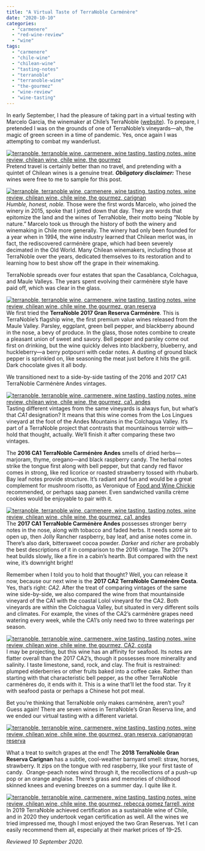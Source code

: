 ```yaml
---
title: "A Virtual Taste of TerraNoble Carménère"
date: "2020-10-10"
categories: 
  - "carmenere"
  - "red-wine-review"
  - "wine"
tags: 
  - "carmenere"
  - "chile-wine"
  - "chilean-wine"
  - "tasting-notes"
  - "terranoble"
  - "terranoble-wine"
  - "the-gourmez"
  - "wine-review"
  - "wine-tasting"
---
```


In early September, I had the pleasure of taking part in a virtual testing with Marcelo Garcia, the winemaker at Chile’s TerraNoble ([website](https://www.terranoble.cl/home)). To prepare, I pretended I was on the grounds of one of TerraNoble’s vineyards—ah, the magic of green screen in a time of pandemic. Yes, once again I was attempting to combat my wanderlust.

[![terranoble, terranoble wine, carmenere, wine tasting, tasting notes, wine review, chilean wine, chile wine, the gourmez ](https://thegourmez.com/wp-content/uploads/sites/5/2020/10/TerrraNoble-002-390x500.jpg)](https://thegourmez.com/wp-content/uploads/sites/5/2020/10/TerrraNoble-002.jpg)Pretend travel is certainly better than no travel, and pretending with a quintet of Chilean wines is a genuine treat. **_Obligatory disclaimer:_** These wines were free to me to sample for this post.

[![terranoble, terranoble wine, carmenere, wine tasting, tasting notes, wine review, chilean wine, chile wine, the gourmez, carignan ](https://thegourmez.com/wp-content/uploads/sites/5/2020/10/TerraNoble-020-436x500.jpg)](https://thegourmez.com/wp-content/uploads/sites/5/2020/10/TerraNoble-020.jpg)_Humble, honest, noble._ Those were the first words Marcelo, who joined the winery in 2015, spoke that I jotted down that day. They are words that epitomize the land and the wines of TerraNoble, their motto being “Noble by nature.” Marcelo took us through the history of both the winery and winemaking in Chile more generally. The winery had only been founded for a year when in 1994, the wine industry learned that Chilean merlot was, in fact, the rediscovered carménère grape, which had been severely decimated in the Old World. Many Chilean winemakers, including those at TerraNoble over the years, dedicated themselves to its restoration and to learning how to best show off the grape in their winemaking.

TerraNoble spreads over four estates that span the Casablanca, Colchagua, and Maule Valleys. The years spent evolving their carménère style have paid off, which was clear in the glass.

[![terranoble, terranoble wine, carmenere, wine tasting, tasting notes, wine review, chilean wine, chile wine, the gourmez, gran reserva ](https://thegourmez.com/wp-content/uploads/sites/5/2020/10/TerrraNoble-004-375x500.jpg)](https://thegourmez.com/wp-content/uploads/sites/5/2020/10/TerrraNoble-004.jpg)We first tried the **TerraNoble 2017 Gran Reserva Carménère**. This is TerraNoble’s flagship wine, the first premium value wines released from the Maule Valley. Parsley, eggplant, green bell pepper, and blackberry abound in the nose, a bevy of produce. In the glass, those notes combine to create a pleasant union of sweet and savory. Bell pepper and parsley come out first on drinking, but the wine quickly delves into blackberry, blueberry, and huckleberry—a berry potpourri with cedar notes. A dusting of ground black pepper is sprinkled on, like seasoning the meat just before it hits the grill. Dark chocolate gives it all body.

We transitioned next to a side-by-side tasting of the 2016 and 2017 CA1 TerraNoble Carménère Andes vintages.

[![terranoble, terranoble wine, carmenere, wine tasting, tasting notes, wine review, chilean wine, chile wine, the gourmez, ca1, andes](https://thegourmez.com/wp-content/uploads/sites/5/2020/10/TerrraNoble-007-375x500.jpg)](https://thegourmez.com/wp-content/uploads/sites/5/2020/10/TerrraNoble-007.jpg)Tasting different vintages from the same vineyards is always fun, but what’s that _CA1_ designation? It means that this wine comes from the Los Lingues vineyard at the foot of the Andes Mountains in the Colchagua Valley. It’s part of a TerraNoble project that contrasts that mountainous terroir with—hold that thought, actually. We’ll finish it after comparing these two vintages.

The **2016 CA1 TerraNoble Carménère Andes** smells of dried herbs—marjoram, thyme, oregano—and black raspberry candy. The herbal notes strike the tongue first along with bell pepper, but that candy red flavor comes in strong, like red licorice or roasted strawberry tossed with rhubarb. Bay leaf notes provide structure. It’s radiant and fun and would be a great complement for mushroom risotto, as Veronique of [Food and Wine Chickie](http://www.foodandwinechickie.com/2020/09/16/terranoble-wines-of-chile/) recommended, or perhaps saag paneer. Even sandwiched vanilla crème cookies would be enjoyable to pair with it.

[![terranoble, terranoble wine, carmenere, wine tasting, tasting notes, wine review, chilean wine, chile wine, the gourmez, ca1, andes](https://thegourmez.com/wp-content/uploads/sites/5/2020/10/TerrraNoble-008-375x500.jpg)](https://thegourmez.com/wp-content/uploads/sites/5/2020/10/TerrraNoble-008.jpg)The **2017 CA1 TerraNoble Carménère Andes** possesses stronger berry notes in the nose, along with tobacco and faded herbs. It needs some air to open up, then Jolly Rancher raspberry, bay leaf, and anise notes come in. There’s also dark, bittersweet cocoa powder. _Darker_ and _richer_ are probably the best descriptions of it in comparison to the 2016 vintage. The 2017’s heat builds slowly, like a fire in a cabin’s hearth. But compared with the next wine, it’s downright bright!

Remember when I told you to hold that thought? Well, you can release it now, because our next wine is the **2017 CA2 TerraNoble Carménère Costa**. Yes, that’s right: _CA2_. After the treat of comparing vintages of the same wine side-by-side, we also compared the wine from that mountainside vineyard of the CA1 with the coastal Lolol vineyard for the CA2. Both vineyards are within the Colchagua Valley, but situated in very different soils and climates. For example, the vines of the CA2’s carménère grapes need watering every week, while the CA1’s only need two to three waterings per season.

[![terranoble, terranoble wine, carmenere, wine tasting, tasting notes, wine review, chilean wine, chile wine, the gourmez, CA2, costa ](https://thegourmez.com/wp-content/uploads/sites/5/2020/10/TerrraNoble-010-268x500.jpg)](https://thegourmez.com/wp-content/uploads/sites/5/2020/10/TerrraNoble-010.jpg)I may be projecting, but this wine has an affinity for seafood. Its notes are flatter overall than the 2017 CA2’s, though it possesses more minerality and salinity. I taste limestone, sand, rock, and clay. The fruit is restrained: plumped elderberries or other fruits baked into a coffee cake. Rather than starting with that characteristic bell pepper, as the other TerraNoble carménères do, it ends with it. This is a wine that’ll let the food star. Try it with seafood pasta or perhaps a Chinese hot pot meal.

Bet you’re thinking that TerraNoble only makes carménère, aren’t you? Guess again! There are seven wines in TerraNoble’s Gran Reserva line, and we ended our virtual tasting with a different varietal.

[![terranoble, terranoble wine, carmenere, wine tasting, tasting notes, wine review, chilean wine, chile wine, the gourmez, gran reserva, carignangran reserva](https://thegourmez.com/wp-content/uploads/sites/5/2020/10/TerrraNoble-015-375x500.jpg)](https://thegourmez.com/wp-content/uploads/sites/5/2020/10/TerrraNoble-015.jpg)

What a treat to switch grapes at the end! The **2018 TerraNoble Gran Reserva Carignan** has a subtle, cool-weather barnyard smell: straw, horses, strawberry. It zips on the tongue with red raspberry, like your first taste of candy.  Orange-peach notes wind through it, the recollections of a push-up pop or an orange anglaise. There’s grass and memories of childhood skinned knees and evening breezes on a summer day. I quite like it.

[![terranoble, terranoble wine, carmenere, wine tasting, tasting notes, wine review, chilean wine, chile wine, the gourmez, rebecca gomez farrell, wine](https://thegourmez.com/wp-content/uploads/sites/5/2020/10/TerrraNoble-019-375x500.jpg)](https://thegourmez.com/wp-content/uploads/sites/5/2020/10/TerrraNoble-019.jpg)In 2019 TerraNoble achieved certification as a sustainable wine of Chile, and in 2020 they undertook vegan certification as well. All the wines we tried impressed me, though I most enjoyed the two Gran Reservas. Yet I can easily recommend them all, especially at their market prices of $19­­–$25.

_Reviewed 10 September 2020._
